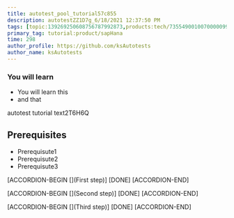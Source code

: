 ```yaml
---
title: autotest_pool_tutorial57c855
description: autotestZZ1D7g_6/18/2021 12:37:50 PM
tags: [topic:139269250608756787992873,products:tech/73554900100700000996,tutorial:experience/advanced]
primary_tag: tutorial:product/sapHana
time: 298
author_profile: https://github.com/ksAutotests
author_name: ksAutotests
---
```

### You will learn
- You will learn this
- and that

autotest tutorial text2T6H6Q

## Prerequisites
- Prerequisute1
- Prerequisute2
- Prerequisute3

[ACCORDION-BEGIN [](First step)]
[DONE]
[ACCORDION-END]

[ACCORDION-BEGIN [](Second step)]
[DONE]
[ACCORDION-END]

[ACCORDION-BEGIN [](Third step)]
[DONE]
[ACCORDION-END]

